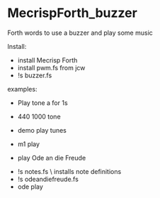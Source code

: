 # MecrispForth_buzzer
Forth words to use a buzzer and play some music

Install:
- install Mecrisp Forth
- install pwm.fs from jcw
- !s buzzer.fs

examples:

- Play tone a for 1s
 + 440 1000 tone

- demo play tunes
 + m1 play

- play Ode an die Freude
 + !s notes.fs \ installs note definitions
 + !s odeandiefreude.fs
 + ode play


